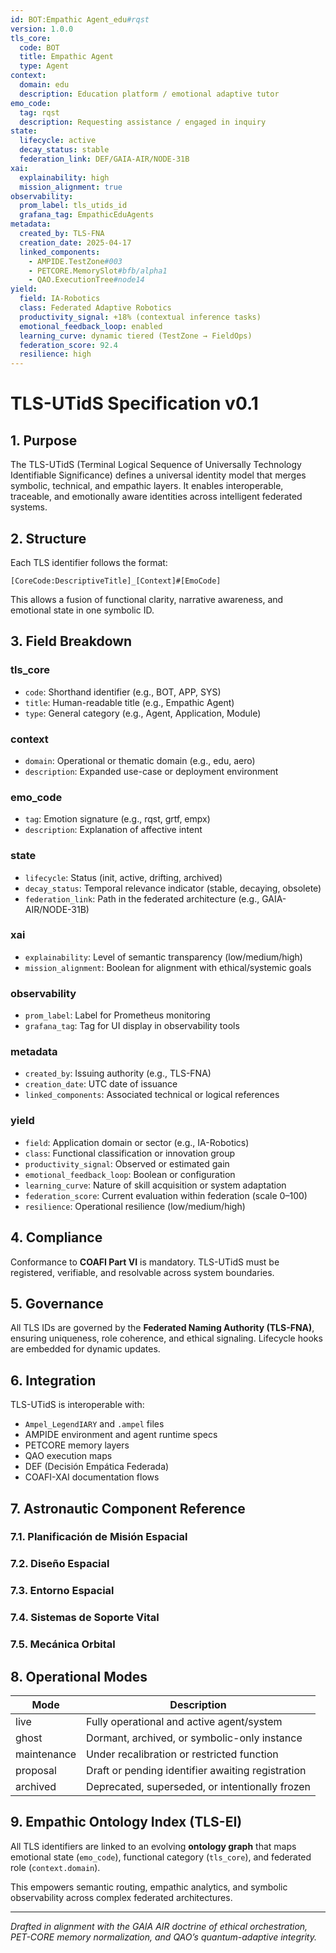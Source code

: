 ```yaml
---
id: BOT:Empathic Agent_edu#rqst
version: 1.0.0
tls_core:
  code: BOT
  title: Empathic Agent
  type: Agent
context:
  domain: edu
  description: Education platform / emotional adaptive tutor
emo_code:
  tag: rqst
  description: Requesting assistance / engaged in inquiry
state:
  lifecycle: active
  decay_status: stable
  federation_link: DEF/GAIA-AIR/NODE-31B
xai:
  explainability: high
  mission_alignment: true
observability:
  prom_label: tls_utids_id
  grafana_tag: EmpathicEduAgents
metadata:
  created_by: TLS-FNA
  creation_date: 2025-04-17
  linked_components:
    - AMPIDE.TestZone#003
    - PETCORE.MemorySlot#bfb/alpha1
    - QAO.ExecutionTree#node14
yield:
  field: IA-Robotics
  class: Federated Adaptive Robotics
  productivity_signal: +18% (contextual inference tasks)
  emotional_feedback_loop: enabled
  learning_curve: dynamic tiered (TestZone → FieldOps)
  federation_score: 92.4
  resilience: high
---
```


# TLS-UTidS Specification v0.1

## 1. Purpose
The TLS-UTidS (Terminal Logical Sequence of Universally Technology Identifiable Significance) defines a universal identity model that merges symbolic, technical, and empathic layers. It enables interoperable, traceable, and emotionally aware identities across intelligent federated systems.

## 2. Structure
Each TLS identifier follows the format:
```
[CoreCode:DescriptiveTitle]_[Context]#[EmoCode]
```
This allows a fusion of functional clarity, narrative awareness, and emotional state in one symbolic ID.

## 3. Field Breakdown
### tls_core
- `code`: Shorthand identifier (e.g., BOT, APP, SYS)
- `title`: Human-readable title (e.g., Empathic Agent)
- `type`: General category (e.g., Agent, Application, Module)

### context
- `domain`: Operational or thematic domain (e.g., edu, aero)
- `description`: Expanded use-case or deployment environment

### emo_code
- `tag`: Emotion signature (e.g., rqst, grtf, empx)
- `description`: Explanation of affective intent

### state
- `lifecycle`: Status (init, active, drifting, archived)
- `decay_status`: Temporal relevance indicator (stable, decaying, obsolete)
- `federation_link`: Path in the federated architecture (e.g., GAIA-AIR/NODE-31B)

### xai
- `explainability`: Level of semantic transparency (low/medium/high)
- `mission_alignment`: Boolean for alignment with ethical/systemic goals

### observability
- `prom_label`: Label for Prometheus monitoring
- `grafana_tag`: Tag for UI display in observability tools

### metadata
- `created_by`: Issuing authority (e.g., TLS-FNA)
- `creation_date`: UTC date of issuance
- `linked_components`: Associated technical or logical references

### yield
- `field`: Application domain or sector (e.g., IA-Robotics)
- `class`: Functional classification or innovation group
- `productivity_signal`: Observed or estimated gain
- `emotional_feedback_loop`: Boolean or configuration
- `learning_curve`: Nature of skill acquisition or system adaptation
- `federation_score`: Current evaluation within federation (scale 0–100)
- `resilience`: Operational resilience (low/medium/high)

## 4. Compliance
Conformance to **COAFI Part VI** is mandatory. TLS-UTidS must be registered, verifiable, and resolvable across system boundaries.

## 5. Governance
All TLS IDs are governed by the **Federated Naming Authority (TLS-FNA)**, ensuring uniqueness, role coherence, and ethical signaling. Lifecycle hooks are embedded for dynamic updates.

## 6. Integration
TLS-UTidS is interoperable with:
- `Ampel_LegendIARY` and `.ampel` files
- AMPIDE environment and agent runtime specs
- PETCORE memory layers
- QAO execution maps
- DEF (Decisión Empática Federada)
- COAFI-XAI documentation flows

## 7. Astronautic Component Reference
### 7.1. Planificación de Misión Espacial
### 7.2. Diseño Espacial
### 7.3. Entorno Espacial
### 7.4. Sistemas de Soporte Vital
### 7.5. Mecánica Orbital

## 8. Operational Modes
| Mode | Description |
|------|-------------|
| live | Fully operational and active agent/system |
| ghost | Dormant, archived, or symbolic-only instance |
| maintenance | Under recalibration or restricted function |
| proposal | Draft or pending identifier awaiting registration |
| archived | Deprecated, superseded, or intentionally frozen |

## 9. Empathic Ontology Index (TLS-EI)
All TLS identifiers are linked to an evolving **ontology graph** that maps emotional state (`emo_code`), functional category (`tls_core`), and federated role (`context.domain`).

This empowers semantic routing, empathic analytics, and symbolic observability across complex federated architectures.

---

*Drafted in alignment with the GAIA AIR doctrine of ethical orchestration, PET-CORE memory normalization, and QAO’s quantum-adaptive integrity.*

